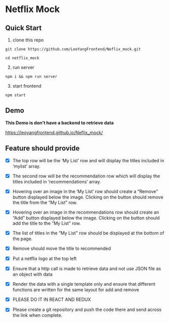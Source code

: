 # Netflix Mock

## Quick Start

1. clone this repo

```
git clone https://github.com/LeoYangFrontend/Neflix_mock.git
```

```
cd netflix_mock
```

2. run server

```
npm i && npm run server
```

3. start frontend

```
npm start
```

## Demo

**This Demo is don't have a backend to retrieve data**

https://leoyangfrontend.github.io/Neflix_mock/

## Feature should provide

-   [x] The top row will be the ‘My List’ row and will display the titles included in ‘mylist’ array.

-   [x] The second row will be the recommendation row which will display the titles included in ‘recommendations’ array.

-   [x] Hovering over an image in the ‘My List’ row should create a “Remove” button displayed below the image. Clicking on the button should remove the title from the “My List” row.

-   [x] Hovering over an image in the recommendations row should create an “Add” button displayed below the image. Clicking on the button should add the title to the “My List” row.

-   [x] The list of titles in the “My List” row should be displayed at the bottom of the page.

-   [x] Remove should move the title to recommended

-   [x] Put a netflix logo at the top left

-   [x] Ensure that a http call is made to retrieve data and not use JSON file as an object with data

-   [x] Render the data with a single template only and ensure that different functions are written for the same layout for add and remove

-   [x] PLEASE DO IT IN REACT AND REDUX

-   [x] Please create a git repository and push the code there and send across the link when complete.
